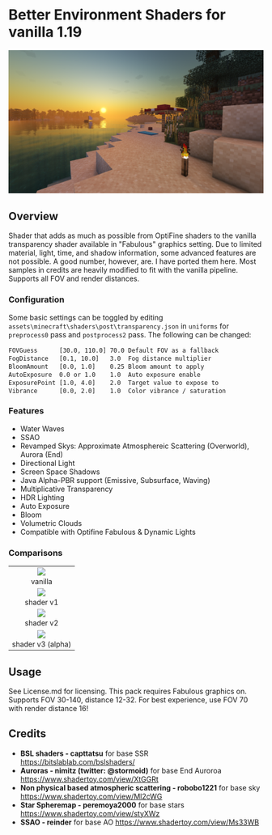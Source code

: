 # Better Environment Shaders for vanilla 1.19
<img src="images/4.png" /> 

## Overview
Shader that adds as much as possible from OptiFine shaders to the vanilla transparency shader available in "Fabulous" graphics setting. Due to limited material, light, time, and shadow information, some advanced features are not possible. A good number, however, are. I have ported them here. Most samples in credits are heavily modified to fit with the vanilla pipeline. Supports all FOV and render distances.

### Configuration
Some basic settings can be toggled by editing `assets\minecraft\shaders\post\transparency.json` in `uniforms` for `preprocess0` pass and `postprocess2` pass. The following can be changed:
```
FOVGuess      [30.0, 110.0] 70.0 Default FOV as a fallback
FogDistance   [0.1, 10.0]   3.0  Fog distance multiplier
BloomAmount   [0.0, 1.0]    0.25 Bloom amount to apply
AutoExposure  0.0 or 1.0    1.0  Auto exposure enable
ExposurePoint [1.0, 4.0]    2.0  Target value to expose to  
Vibrance      [0.0, 2.0]    1.0  Color vibrance / saturation
```

### Features
- Water Waves
- SSAO
- Revamped Skys: Approximate Atmosphereic Scattering (Overworld), Aurora (End)
- Directional Light
- Screen Space Shadows
- Java Alpha-PBR support (Emissive, Subsurface, Waving)
- Multiplicative Transparency
- HDR Lighting
- Auto Exposure
- Bloom
- Volumetric Clouds
- Compatible with Optifine Fabulous & Dynamic Lights

### Comparisons
<div>
    <table style="width:100%">
        <tr>
            <td align="middle">
              <img src="images/0.png"/>
              <figcaption align="middle">vanilla</figcaption>
            </td>
        </tr>
        <tr>
            <td align="middle">
              <img src="images/1.png"/> 
              <figcaption align="middle">shader v1</figcaption>
            </td>
        </tr>
        <tr>
            <td align="middle">
              <img src="images/2.png"/> 
              <figcaption align="middle">shader v2</figcaption>
            </td>
        </tr>
        <tr>
            <td align="middle">
              <img src="images/5.png"/> 
              <figcaption align="middle">shader v3 (alpha)</figcaption>
            </td>
        </tr>
    </table>
</div>

## Usage
See License.md for licensing. This pack requires Fabulous graphics on. Supports FOV 30-140, distance 12-32. For best experience, use FOV 70 with render distance 16!

## Credits
- **BSL shaders - capttatsu** for base SSR https://bitslablab.com/bslshaders/
- **Auroras - nimitz (twitter: @stormoid)** for base End Auroroa https://www.shadertoy.com/view/XtGGRt
- **Non physical based atmospheric scattering - robobo1221** for base sky https://www.shadertoy.com/view/Ml2cWG
- **Star Spheremap - peremoya2000** for base stars https://www.shadertoy.com/view/styXWz
- **SSAO - reinder** for base AO https://www.shadertoy.com/view/Ms33WB
